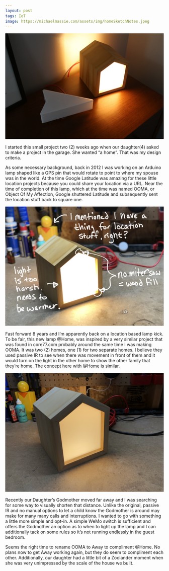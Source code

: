 ```yaml
---
layout: post
tags: IoT
image: https://michaelmassie.com/assets/img/homeSketchNotes.jpeg
---
```


![](/assets/img/finishedHome.jpeg)

I started this small project two (2) weeks ago when our daughter(4) asked to make a project in the garage. She wanted “a home”. That was my design criteria. 

As some necessary background, back in 2012 I was working on an Arduino lamp shaped like a GPS pin that would rotate to point to where my spouse was in the world. At the time Google Latitude was amazing for these little location projects because you could share your location via a URL. Near the time of completion of this lamp, which at the time was named OOMA, or Object Of My Affection, Google shuttered Latitude and subsequently sent the location stuff back to square one.

![Process Sketch Notes](/assets/img/homeSketchNotes.jpeg)

Fast forward 8 years and I’m apparently back on a location based lamp kick. To be fair, this new lamp @Home, was inspired by a very similar project that was found in core77.com probably around the same time I was making OOMA. It was two (2) homes, one (1) for two separate homes. I believe they used passive IR to see when there was movement in front of them and it would turn on the light in the other home to show the other family that they’re home. The concept here with @Home is similar. 

![Light test](/assets/img/homeLightTest.jpeg)

Recently our Daughter’s Godmother moved far away and I was searching for some way to visually shorten that distance. Unlike the original, passive IR and no manual options to let a child know the Godmother is around may make for many many calls and interruptions. I wanted to go with something a little more simple and opt-in. A simple WeMo switch is sufficient and offers the Godmother an option as to when to light up the lamp and I can additionally tack on some rules so it’s not running endlessly in the guest bedroom.

Seems the right time to rename OOMA to Away to compliment @Home. No plans now to get Away working again, but they do seem to compliment each other. Additionally, our daughter had a little bit of a Zoolander moment when she was very unimpressed by the scale of the house we built.
